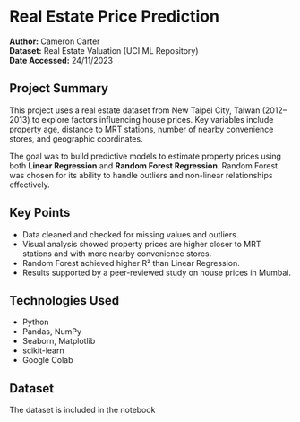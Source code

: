 # Real Estate Price Prediction

**Author:** Cameron Carter  
**Dataset:** Real Estate Valuation (UCI ML Repository)  
**Date Accessed:** 24/11/2023

## Project Summary

This project uses a real estate dataset from New Taipei City, Taiwan (2012–2013) to explore factors influencing house prices. Key variables include property age, distance to MRT stations, number of nearby convenience stores, and geographic coordinates.

The goal was to build predictive models to estimate property prices using both **Linear Regression** and **Random Forest Regression**. Random Forest was chosen for its ability to handle outliers and non-linear relationships effectively.

## Key Points

- Data cleaned and checked for missing values and outliers.
- Visual analysis showed property prices are higher closer to MRT stations and with more nearby convenience stores.
- Random Forest achieved higher R² than Linear Regression.
- Results supported by a peer-reviewed study on house prices in Mumbai.

## Technologies Used

- Python  
- Pandas, NumPy  
- Seaborn, Matplotlib  
- scikit-learn  
- Google Colab

## Dataset

The dataset is included in the notebook
